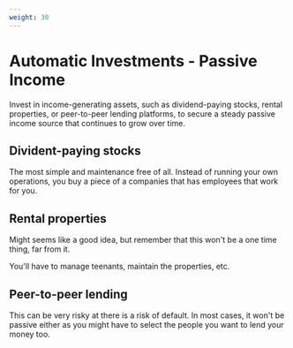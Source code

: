```yaml
---
weight: 30
---
```

# Automatic Investments - Passive Income

Invest in income-generating assets, such as dividend-paying stocks, rental properties, or peer-to-peer lending platforms, to secure a steady passive income source that continues to grow over time.

## Divident-paying stocks

The most simple and maintenance free of all. Instead of running your own operations, you buy a piece of a companies that has employees that work for you.

## Rental properties

Might seems like a good idea, but remember that this won't be a one time thing, far from it.

You'll have to manage teenants, maintain the properties, etc.

## Peer-to-peer lending

This can be very risky at there is a risk of default. In most cases, it won't be passive either as you might have to select the people you want to lend your money too.